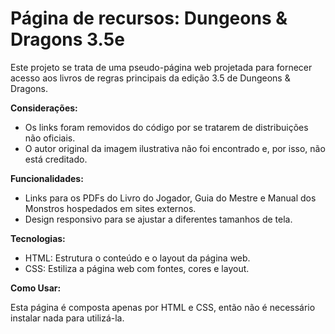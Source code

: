 # Página de recursos: Dungeons & Dragons 3.5e

Este projeto se trata de uma pseudo-página web projetada para fornecer acesso aos livros de regras principais da edição 3.5 de Dungeons & Dragons.

**Considerações:**

* Os links foram removidos do código por se tratarem de distribuições não oficiais. <br>
* O autor original da imagem ilustrativa não foi encontrado e, por isso, não está creditado.

**Funcionalidades:**

* Links para os PDFs do Livro do Jogador, Guia do Mestre e Manual dos Monstros hospedados em sites externos. <br>
* Design responsivo para se ajustar a diferentes tamanhos de tela.

**Tecnologias:**

* HTML: Estrutura o conteúdo e o layout da página web. <br>
* CSS: Estiliza a página web com fontes, cores e layout.

**Como Usar:**

Esta página é composta apenas por HTML e CSS, então não é necessário instalar nada para utilizá-la.
